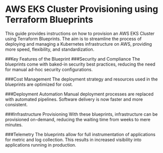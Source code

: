 # AWS EKS Cluster Provisioning using Terraform Blueprints

This guide provides instructions on how to provision an AWS EKS Cluster using Terraform Blueprints. The aim is to streamline the process of deploying and managing a Kubernetes infrastructure on AWS, providing more speed, flexibility, and standardization.

##Key Features of the Blueprint
###Security and Compliance
The blueprints come with baked-in security best practices, reducing the need for manual ad-hoc security configurations.

###Cost Management
The deployment strategy and resources used in the blueprints are optimized for cost.

###Deployment Automation
Manual deployment processes are replaced with automated pipelines. Software delivery is now faster and more consistent.

###Infrastructure Provisioning
With these blueprints, infrastructure can be provisioned on-demand, reducing the waiting time from weeks to mere minutes.

###Telemetry
The blueprints allow for full instrumentation of applications for metric and log collection. This results in increased visibility into applications running in production.
